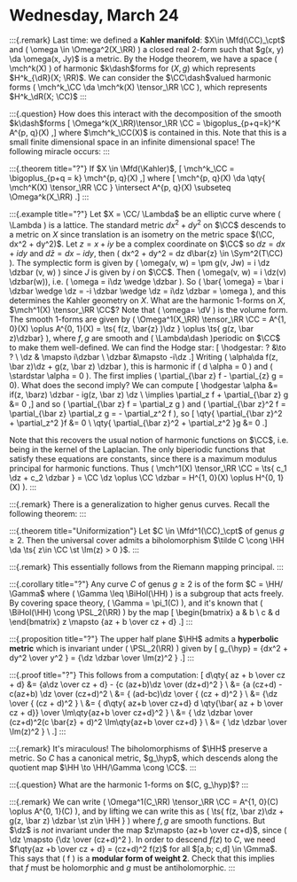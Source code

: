 # Wednesday, March 24


:::{.remark}
Last time: we defined a **Kahler manifold**: $X\in \Mfd(\CC)_\cpt$ and \( \omega \in \Omega^2(X_\RR) \) a closed real 2-form such that $g(x, y) \da \omega(x, Jy)$ is a metric.
By the Hodge theorem, we have a space \( \mch^k(X) \) of harmonic $k\dash$forms for $(X, g)$ which represents $H^k_{\dR}(X; \RR)$.
We can consider the $\CC\dash$valued harmonic forms \( \mch^k_\CC \da \mch^k(X) \tensor_\RR \CC \), which represents $H^k_\dR(X; \CC)$
:::

:::{.question}
How does this interact with the decomposition of the smooth $k\dash$forms
\[
\Omega^k(X_\RR)\tensor_\RR \CC = \bigoplus_{p+q=k}^K A^{p, q}(X)
,\]
where $\mch^k_\CC(X)$ is contained in this.
Note that this is a small finite dimensional space in an infinite dimensional space!
The following miracle occurs:
:::


:::{.theorem title="?"}
If $X \in \Mfd(\Kahler)$,
\[
\mch^k_\CC = \bigoplus_{p+q = k} \mch^{p, q}(X)
,\]
where 
\[
\mch^{p, q}(X) \da 
\qty{ \mch^K(X) \tensor_\RR \CC } \intersect A^{p, q}(X) \subseteq \Omega^k(X_\RR)
.\]
:::


:::{.example title="?"}
Let $X = \CC/ \Lambda$ be an elliptic curve where \( \Lambda \) is a lattice.
The standard metric $dx^2 + dy^2$ on $\CC$ descends to a metric on $X$ since translation is an isometry on the metric space $(\CC, dx^2 + dy^2)$.
Let $z=x+iy$ be a complex coordinate on $\CC$ so $dz = dx + idy$ and $d\bar z = dx - idy$, then \( dx^2 + dy^2 = dz d\bar{z} \in \Sym^2(T\CC) \).
The symplectic form is given by \( \omega(v, w) = \pm g(v, Jw) = i \dz \dzbar (v, w) \) since $J$ is given by $i$ on $\CC$.
Then \( \omega(v, w) = i \dz(v) \dzbar(w)\), i.e. \( \omega = i\dz \wedge \dzbar \).
So \( \bar{ \omega} = \bar i \dzbar \wedge \dz = -i \dzbar \wedge \dz = i\dz \dzbar = \omega \), and this determines the Kahler geometry on $X$.
What are the harmonic 1-forms on $X$, $\mch^1(X) \tensor_\RR \CC$?
Note that \( \omega= \dV \) is the volume form.
The smooth 1-forms are given by \( \Omega^1(X_\RR) \tensor_\RR \CC = A^{1, 0}(X) \oplus A^{0, 1}(X) = \ts{ f(z, \bar{z} )\dz } \oplus \ts{ g(z, \bar z)\dzbar}  \), where $f,g$ are smooth and \( \Lambda\dash \)periodic on $\CC$ to make them well-defined.
We can find the Hodge star:
\[
\hodgestar: ? &\to ? \\
\dz & \mapsto i\dzbar \\
\dzbar &\mapsto -i\dz
.\]
Writing \( \alpha\da f(z, \bar z)\dz + g(z, \bar z) \dzbar \), this is harmonic if \( d \alpha = 0 \) and \( \stardstar \alpha = 0 \).
The first implies \( \partial_{\bar z} f - \partial_{z} g = 0\).
What does the second imply?
We can compute
\[
\hodgestar \alpha 
&= if(z, \barz) \dzbar - ig(z, \bar z) \dz \\
\implies \partial_z f + \partial_{\bar z} g 
&= 0
,\]
and so \( \partial_{\bar z} f = \partial_z g \) and \( \partial_{\bar z}^2 f = \partial_{\bar z} \partial_z g = - \partial_z^2 f \), so
\[
\qty{ \partial_{\bar z}^2 + \partial_z^2 }f &= 0 \\
\qty{ \partial_{\bar z}^2 + \partial_z^2 }g &= 0 
.\]

Note that this recovers the usual notion of harmonic functions on $\CC$, i.e. being in the kernel of the Laplacian.
The only biperiodic functions that satisfy these equations are constants, since there is a maximum modulus principal for harmonic functions.
Thus \( \mch^1(X) \tensor_\RR \CC = \ts{ c_1 \dz + c_2 \dzbar } = \CC \dz \oplus \CC \dzbar = H^{1, 0}(X) \oplus H^{0, 1}(X) \).
:::


:::{.remark}
There is a generalization to higher genus curves.
Recall the following theorem:
:::

:::{.theorem title="Uniformization"}
Let $C \in \Mfd^1(\CC)_\cpt$ of genus $g\geq 2$.
Then the universal cover admits a biholomorphism $\tilde C \cong \HH \da \ts{ z\in \CC \st \Im(z) > 0 }$.
:::

:::{.remark}
This essentially follows from the Riemann mapping principal.
:::

:::{.corollary title="?"}
Any curve $C$ of genus $g\geq 2$ is of the form $C = \HH/ \Gamma$ where \( \Gamma \leq \BiHol(\HH) \) is a subgroup that acts freely.
By covering space theory, \( \Gamma = \pi_1(C) \), and it's known that \( \BiHol(\HH) \cong \PSL_2(\RR) \) by the map
\[
\begin{bmatrix}
a & b 
\\
c & d
\end{bmatrix}
z
\mapsto 
{az + b \over cz + d}
.\]
:::

:::{.proposition title="?"}
The upper half plane $\HH$ admits a **hyperbolic metric** which is invariant under \( \PSL_2(\RR) \) given by 
\[
g_{\hyp} = {dx^2 + dy^2 \over y^2 } = {\dz \dzbar \over \Im(z)^2 }
.\]
:::

:::{.proof title="?"}
This follows from a computation:
\[
d\qty{ az + b \over cz + d} 
&= {a\dz \over cz + d} - {c (az+b)\dz \over (dz+d)^2 } \\
&= {a (cz+d) - c(az+b) \dz \over (cz+d)^2 \\
&= { (ad-bc)\dz \over { (cz + d)^2 } \\
&= {\dz \over { (cz + d)^2 } \\
&= { d\qty{ az+b \over cz+d} d \qty{\bar{ az + b \over cz + d}} \over \Im\qty{az+b \over cz+d}^2 } \\
&= { \dz \dzbar \over (cz+d)^2(c \bar{z} + d)^2 \Im\qty{az+b \over cz+d} } \\
&= { \dz \dzbar \over \Im(z)^2 } \\
.\]
:::

:::{.remark}
It's miraculous! 
The biholomorphisms of $\HH$ preserve a metric.
So $C$ has a canonical metric, $g_\hyp$, which descends along the quotient map $\HH \to \HH/\Gamma \cong \CC$.
:::

:::{.question}
What are the harmonic 1-forms on $(C, g_\hyp)$?
:::

:::{.remark}
We can write \( \Omega^1(C_\RR) \tensor_\RR \CC = A^{1, 0}(C) \oplus A^{0, 1}(C) \), and by lifting we can write this as \( \ts{ f(z, \bar z)\dz + g(z, \bar z) \dzbar \st z\in \HH }  \) where $f,g$ are smooth functions.
But $\dz$ is *not* invariant under the map $z\mapsto {az+b \over cz+d}$, since \( \dz \mapsto {\dz \over (cz+d)^2 \).
In order to descend $f(z)$ to $C$, we need $f\qty{az +b \over cz + d} = (cz+d)^2 f(z)$ for all $[a,b; c,d] \in \Gmma$.
This says that \( f \) is a **modular form of weight 2**.
Check that this implies that $f$ must be holomorphic and $g$ must be antiholomorphic.
:::

















